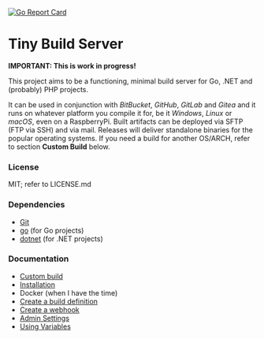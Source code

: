 [![Go Report Card](https://goreportcard.com/badge/github.com/KaiserWerk/Tiny-Build-Server)](https://goreportcard.com/report/github.com/KaiserWerk/Tiny-Build-Server)

# Tiny Build Server

**IMPORTANT: This is work in progress!**

This project aims to be a functioning, minimal build server for Go, .NET and (probably) PHP projects.

It can be used in conjunction with *BitBucket*, *GitHub*, *GitLab* and *Gitea* and it runs on 
whatever platform you compile it for, be it *Windows*, *Linux* or *macOS*, even on a RaspberryPi.
Built artifacts can be deployed via SFTP (FTP via SSH) and via mail.
Releases will deliver standalone binaries for the popular operating systems. If you need
a build for another OS/ARCH, refer to section __Custom Build__ below.

### License

MIT; refer to LICENSE.md

### Dependencies

* [Git](https://git-scm.com/)
* [go](https://golang.org/) (for Go projects)
* [dotnet](https://dotnet.microsoft.com/download) (for .NET projects)

### Documentation

* [Custom build](docs/custom-build.md)
* [Installation](docs/installation.md)
* Docker (when I have the time)
* [Create a build definition](docs/create-a-build-definition.md)
* [Create a webhook](docs/create-a-webhook.md)
* [Admin Settings](docs/admin-settings.md)
* [Using Variables](docs/using-variables.md)

